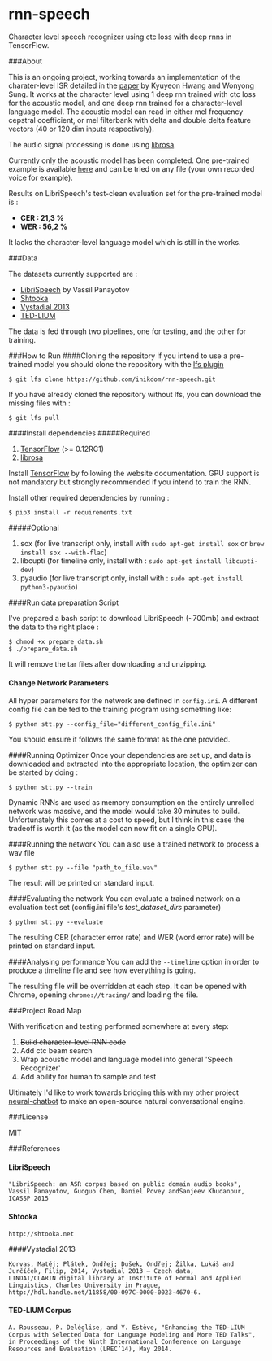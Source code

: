 # rnn-speech
Character level speech recognizer using ctc loss with deep rnns in TensorFlow.

###About

This is an ongoing project, working towards an implementation of the charater-level ISR detailed in the
[paper](http://arxiv.org/pdf/1601.06581v2.pdf) by Kyuyeon Hwang and Wonyong Sung. It works at the character level
using 1 deep rnn trained with ctc loss for the acoustic model, and one deep rnn trained for a character-level language
model. The acoustic model can read in either mel frequency cepstral coefficient, or mel filterbank with delta and double delta feature vectors (40 or 120 dim inputs respectively).

The audio signal processing is done using [librosa](https://github.com/librosa/librosa).

Currently only the acoustic model has been completed.
One pre-trained example is available [here](trained_models/acoustic_model/english) and can be tried
on any file (your own recorded voice for example).

Results on LibriSpeech's test-clean evaluation set for the pre-trained model is :
* __CER : 21,3 %__
* __WER : 56,2 %__

It lacks the character-level language model which is still in the works.

###Data

The datasets currently supported are :
* [LibriSpeech](http://www.openslr.org/12/) by Vassil Panayotov
* [Shtooka](http://shtooka.net/)
* [Vystadial 2013](http://hdl.handle.net/11858/00-097C-0000-0023-4670-6)
* [TED-LIUM](http://www-lium.univ-lemans.fr/en/content/ted-lium-corpus)

The data is fed through two pipelines, one for testing, and the other for training.

###How to Run
####Cloning the repository
If you intend to use a pre-trained model you should clone the repository with the
[lfs plugin](https://git-lfs.github.com/)

    $ git lfs clone https://github.com/inikdom/rnn-speech.git

If you have already cloned the repository without lfs, you can download the missing files with :

    $ git lfs pull


####Install dependencies
#####Required

1. [TensorFlow](https://www.tensorflow.org) (>= 0.12RC1)
1. [librosa](https://github.com/librosa/librosa)

Install [TensorFlow](https://www.tensorflow.org) by following the website documentation. GPU support is not
mandatory but strongly recommended if you intend to train the RNN.

Install other required dependencies by running :

    $ pip3 install -r requirements.txt

#####Optional
1. sox (for live transcript only, install with `sudo apt-get install sox` or `brew install sox --with-flac`)
1. libcupti (for timeline only, install with : `sudo apt-get install libcupti-dev`)
1. pyaudio (for live transcript only, install with : `sudo apt-get install python3-pyaudio`)


####Run data preparation Script

I've prepared a bash script to download LibriSpeech (~700mb) and extract the data to the right place :

    $ chmod +x prepare_data.sh
    $ ./prepare_data.sh

It will remove the tar files after downloading and unzipping.

#### Change Network Parameters

All hyper parameters for the network are defined in `config.ini`. A different config file can be fed to the training
program using something like:

    $ python stt.py --config_file="different_config_file.ini"

You should ensure it follows the same format as the one provided.

####Running Optimizer
Once your dependencies are set up, and data is downloaded and extracted into the appropriate location,
the optimizer can be started by doing :

    $ python stt.py --train

Dynamic RNNs are used as memory consumption on the entirely unrolled network was massive, and the model would take
30 minutes to build. Unfortunately this comes at a cost to speed, but I think in this case the tradeoff is worth it
(as the model can now fit on a single GPU).

####Running the network
You can also use a trained network to process a wav file

    $ python stt.py --file "path_to_file.wav"

The result will be printed on standard input.

####Evaluating the network
You can evaluate a trained network on a evaluation test set (config.ini file's _test_dataset_dirs_ parameter)

    $ python stt.py --evaluate

The resulting CER (character error rate) and WER (word error rate) will be printed on standard input.

####Analysing performance
You can add the `--timeline` option in order to produce a timeline file and see how everything is going.

The resulting file will be overridden at each step. It can be opened with Chrome, opening `chrome://tracing/` and
loading the file.

###Project Road Map

With verification and testing performed somewhere at every step:

1. ~~Build character-level RNN code~~
2. Add ctc beam search
3. Wrap acoustic model and language model into general 'Speech Recognizer'
4. Add ability for human to sample and test

Ultimately I'd like to work towards bridging this with my other project
[neural-chatbot](https://github.com/inikdom/neural-chatbot) to make an open-source natural conversational engine.

###License

MIT


###References
#### LibriSpeech
````
"LibriSpeech: an ASR corpus based on public domain audio books", Vassil Panayotov, Guoguo Chen, Daniel Povey andSanjeev Khudanpur, ICASSP 2015
````

#### Shtooka
````
http://shtooka.net
````

####Vystadial 2013
````
Korvas, Matěj; Plátek, Ondřej; Dušek, Ondřej; Žilka, Lukáš and Jurčíček, Filip, 2014, Vystadial 2013 – Czech data,
LINDAT/CLARIN digital library at Institute of Formal and Applied Linguistics, Charles University in Prague,
http://hdl.handle.net/11858/00-097C-0000-0023-4670-6.
````

#### TED-LIUM Corpus
````
A. Rousseau, P. Deléglise, and Y. Estève, "Enhancing the TED-LIUM Corpus with Selected Data for Language Modeling and More TED Talks",
in Proceedings of the Ninth International Conference on Language Resources and Evaluation (LREC’14), May 2014.
````
